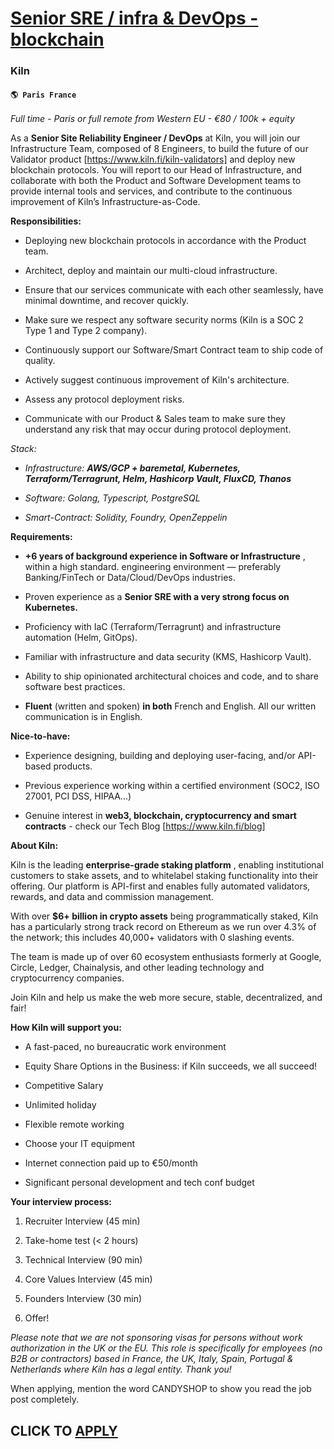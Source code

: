 # [Senior SRE / infra & DevOps - blockchain](https://www.remotewlb.com/apply/senior-sre-infra-devops-blockchain)  
### Kiln  
#### `🌎 Paris France`  

_Full time - Paris or full remote from Western EU - €80 / 100k + equity_

As a **Senior Site Reliability Engineer / DevOps** at Kiln, you will join our Infrastructure Team, composed of 8 Engineers, to build the future of our Validator product [https://www.kiln.fi/kiln-validators] and deploy new blockchain protocols. You will report to our Head of Infrastructure, and collaborate with both the Product and Software Development teams to provide internal tools and services, and contribute to the continuous improvement of Kiln’s Infrastructure-as-Code.

 **Responsibilities:**

  * Deploying new blockchain protocols in accordance with the Product team.

  * Architect, deploy and maintain our multi-cloud infrastructure.

  * Ensure that our services communicate with each other seamlessly, have minimal downtime, and recover quickly.

  * Make sure we respect any software security norms (Kiln is a SOC 2 Type 1 and Type 2 company).

  * Continuously support our Software/Smart Contract team to ship code of quality.

  * Actively suggest continuous improvement of Kiln's architecture.

  * Assess any protocol deployment risks.

  * Communicate with our Product & Sales team to make sure they understand any risk that may occur during protocol deployment.

_Stack:_

  * _Infrastructure: **AWS/GCP + baremetal, Kubernetes, Terraform/Terragrunt, Helm, Hashicorp Vault, FluxCD, Thanos**_

  * _Software: Golang, Typescript, PostgreSQL_

  * _Smart-Contract: Solidity, Foundry, OpenZeppelin_

**Requirements:**

  * **+6 years of background experience in Software or Infrastructure** , within a high standard. engineering environment — preferably Banking/FinTech or Data/Cloud/DevOps industries.

  * Proven experience as a **Senior SRE with a very strong focus on Kubernetes.**

  * Proficiency with IaC (Terraform/Terragrunt) and infrastructure automation (Helm, GitOps).

  * Familiar with infrastructure and data security (KMS, Hashicorp Vault).

  * Ability to ship opinionated architectural choices and code, and to share software best practices.

  * **Fluent** (written and spoken) **in both** French and English. All our written communication is in English.

**Nice-to-have:**

  * Experience designing, building and deploying user-facing, and/or API-based products.

  * Previous experience working within a certified environment (SOC2, ISO 27001, PCI DSS, HIPAA...)

  * Genuine interest in **web3, blockchain, cryptocurrency and smart contracts** \- check our Tech Blog [https://www.kiln.fi/blog]

**About Kiln:**

Kiln is the leading **enterprise-grade staking platform** , enabling institutional customers to stake assets, and to whitelabel staking functionality into their offering. Our platform is API-first and enables fully automated validators, rewards, and data and commission management.

With over **$6+ billion in crypto assets** being programmatically staked, Kiln has a particularly strong track record on Ethereum as we run over 4.3% of the network; this includes 40,000+ validators with 0 slashing events.

The team is made up of over 60 ecosystem enthusiasts formerly at Google, Circle, Ledger, Chainalysis, and other leading technology and cryptocurrency companies.

Join Kiln and help us make the web more secure, stable, decentralized, and fair!

 **How Kiln will support you:**

  * A fast-paced, no bureaucratic work environment

  * Equity Share Options in the Business: if Kiln succeeds, we all succeed!

  * Competitive Salary

  * Unlimited holiday

  * Flexible remote working

  * Choose your IT equipment

  * Internet connection paid up to €50/month

  * Significant personal development and tech conf budget

**Your interview process:**

  1. Recruiter Interview (45 min)

  2. Take-home test (< 2 hours)

  3. Technical Interview (90 min)

  4. Core Values Interview (45 min)

  5. Founders Interview (30 min)

  6. Offer!

_Please note that we are not sponsoring visas for persons without work authorization in the UK or the EU. This role is specifically for employees (no B2B or contractors) based in France, the UK, Italy, Spain, Portugal & Netherlands where Kiln has a legal entity. Thank you!_

When applying, mention the word CANDYSHOP to show you read the job post completely.  
## CLICK TO [APPLY](https://www.remotewlb.com/apply/senior-sre-infra-devops-blockchain)

